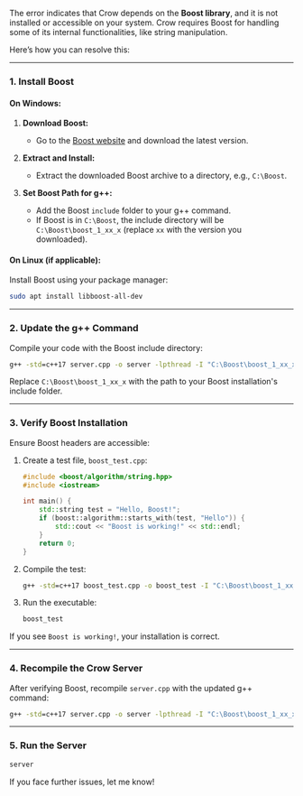 The error indicates that Crow depends on the **Boost library**, and it is not installed or accessible on your system. Crow requires Boost for handling some of its internal functionalities, like string manipulation.

Here’s how you can resolve this:

---

### 1. **Install Boost**

#### On Windows:

1. **Download Boost:**
   - Go to the [Boost website](https://www.boost.org/) and download the latest version.

2. **Extract and Install:**
   - Extract the downloaded Boost archive to a directory, e.g., `C:\Boost`.

3. **Set Boost Path for g++:**
   - Add the Boost `include` folder to your g++ command.
   - If Boost is in `C:\Boost`, the include directory will be `C:\Boost\boost_1_xx_x` (replace `xx` with the version you downloaded).

#### On Linux (if applicable):
Install Boost using your package manager:
```bash
sudo apt install libboost-all-dev
```

---

### 2. **Update the g++ Command**

Compile your code with the Boost include directory:
```cmd
g++ -std=c++17 server.cpp -o server -lpthread -I "C:\Boost\boost_1_xx_x"
```

Replace `C:\Boost\boost_1_xx_x` with the path to your Boost installation's include folder.

---

### 3. **Verify Boost Installation**

Ensure Boost headers are accessible:
1. Create a test file, `boost_test.cpp`:
   ```cpp
   #include <boost/algorithm/string.hpp>
   #include <iostream>

   int main() {
       std::string test = "Hello, Boost!";
       if (boost::algorithm::starts_with(test, "Hello")) {
           std::cout << "Boost is working!" << std::endl;
       }
       return 0;
   }
   ```

2. Compile the test:
   ```cmd
   g++ -std=c++17 boost_test.cpp -o boost_test -I "C:\Boost\boost_1_xx_x"
   ```

3. Run the executable:
   ```cmd
   boost_test
   ```

If you see `Boost is working!`, your installation is correct.

---

### 4. **Recompile the Crow Server**
After verifying Boost, recompile `server.cpp` with the updated g++ command:
```cmd
g++ -std=c++17 server.cpp -o server -lpthread -I "C:\Boost\boost_1_xx_x"
```

---

### 5. **Run the Server**
```cmd
server
```

If you face further issues, let me know!